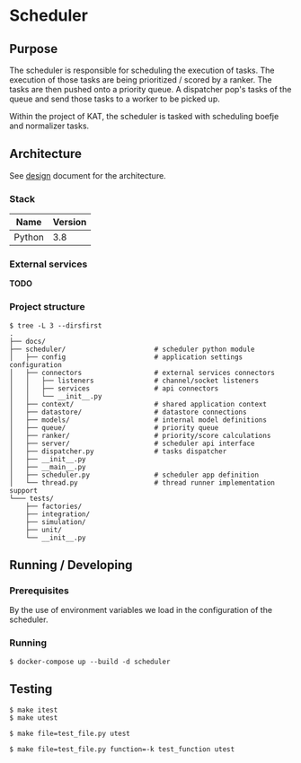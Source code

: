 # Scheduler

## Purpose

The scheduler is responsible for scheduling the execution of tasks. The
execution of those tasks are being prioritized / scored by a ranker. The
tasks are then pushed onto a priority queue. A dispatcher pop's tasks of
the queue and send those tasks to a worker to be picked up.

Within the project of KAT, the scheduler is tasked with scheduling boefje and
normalizer tasks.

## Architecture

See [design](docs/design.md) document for the architecture.

### Stack

| Name           | Version  |
|----------------|----------|
| Python         | 3.8      |


### External services

**TODO**

### Project structure

```
$ tree -L 3 --dirsfirst
.
├── docs/
├── scheduler/                      # scheduler python module
│   ├── config                      # application settings configuration
│   ├── connectors                  # external services connectors
│   │   ├── listeners               # channel/socket listeners
│   │   ├── services                # api connectors
│   │   └── __init__.py
│   ├── context/                    # shared application context
│   ├── datastore/                  # datastore connections
│   ├── models/                     # internal model definitions
│   ├── queue/                      # priority queue
│   ├── ranker/                     # priority/score calculations
│   ├── server/                     # scheduler api interface
│   ├── dispatcher.py               # tasks dispatcher
│   ├── __init__.py
│   ├── __main__.py
│   ├── scheduler.py                # scheduler app definition
│   └── thread.py                   # thread runner implementation support
└─── tests/
    ├── factories/
    ├── integration/
    ├── simulation/
    ├── unit/
    └── __init__.py

```

## Running / Developing

### Prerequisites

By the use of environment variables we load in the configuration of the 
scheduler. 

### Running

```
$ docker-compose up --build -d scheduler
```

## Testing

```
$ make itest
$ make utest

$ make file=test_file.py utest

$ make file=test_file.py function=-k test_function utest

```
